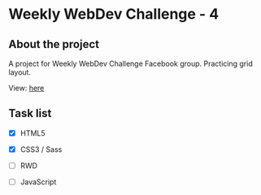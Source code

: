 # Weekly WebDev Challenge - 4

## About the project

A project for Weekly WebDev Challenge Facebook group. Practicing grid layout.


View: [here](https://magdalenazielinska.github.io/WeeklyWebDev-4)


## Task list

- [x] HTML5
- [x] CSS3 / Sass
- [ ] RWD
- [ ] JavaScript




